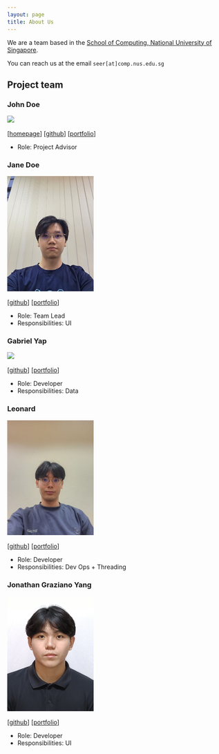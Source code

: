```yaml
---
layout: page
title: About Us
---
```


We are a team based in the [School of Computing, National University of Singapore](https://www.comp.nus.edu.sg).

You can reach us at the email `seer[at]comp.nus.edu.sg`

## Project team

### John Doe

<img src="images/johndoe.png" width="200px">

[[homepage](http://www.comp.nus.edu.sg/~damithch)]
[[github](https://github.com/johndoe)]
[[portfolio](team/johndoe.md)]

* Role: Project Advisor

### Jane Doe

<img src="images/donkoo24.png" width="200px">

[[github](http://github.com/donkoo24)]
[[portfolio](team/johndoe.md)]

* Role: Team Lead
* Responsibilities: UI

### Gabriel Yap

<img src="images/yapitsgabriel.png" width="200px">

[[github](http://github.com/yapitsgabriel)] [[portfolio](team/johndoe.md)]

* Role: Developer
* Responsibilities: Data

### Leonard

<img src="images/biscake.png" width="200px">

[[github](http://github.com/biscake)]
[[portfolio](team/johndoe.md)]

* Role: Developer
* Responsibilities: Dev Ops + Threading

### Jonathan Graziano Yang

<img src="images/jongrazi.png.jpg" width="200px">

[[github](http://github.com/jongrazi)]
[[portfolio](team/jongrazi.md)]

* Role: Developer
* Responsibilities: UI
